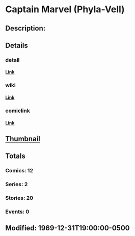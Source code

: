# Captain Marvel (Phyla-Vell)
## Description: 
## Details
### detail
#### [Link](http://marvel.com/characters/9/captain_marvel?utm_campaign=apiRef&utm_source=225578a89fc76f3d20fbffda5d17a88d)
### wiki
#### [Link](http://marvel.com/universe/Quasar_(Phyla-Vell)?utm_campaign=apiRef&utm_source=225578a89fc76f3d20fbffda5d17a88d)
### comiclink
#### [Link](http://marvel.com/comics/characters/1011097/captain_marvel_phyla-vell?utm_campaign=apiRef&utm_source=225578a89fc76f3d20fbffda5d17a88d)
## [Thumbnail](http://i.annihil.us/u/prod/marvel/i/mg/5/a0/4c0030bc4629e.jpg)
## Totals
### Comics: 12
### Series: 2
### Stories: 20
### Events: 0
## Modified: 1969-12-31T19:00:00-0500